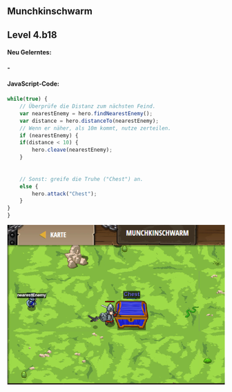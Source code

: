 ## **Munchkinschwarm**
## Level 4.b18

#### Neu Gelerntes:
<b>-</b>

[comment]: <> (Was wurde gelernt und wie funktioniert die Technik?)

#### JavaScript-Code:
```js
while(true) {
    // Überprüfe die Distanz zum nächsten Feind.
    var nearestEnemy = hero.findNearestEnemy();
    var distance = hero.distanceTo(nearestEnemy);
    // Wenn er näher, als 10m kommt, nutze zerteilen.
    if (nearestEnemy) {
    if(distance < 10) {
        hero.cleave(nearestEnemy);
    }     
   
    
    // Sonst: greife die Truhe ("Chest") an.
    else {
        hero.attack("Chest");
    }
}
}
```
![image](lvl4_b18.png)